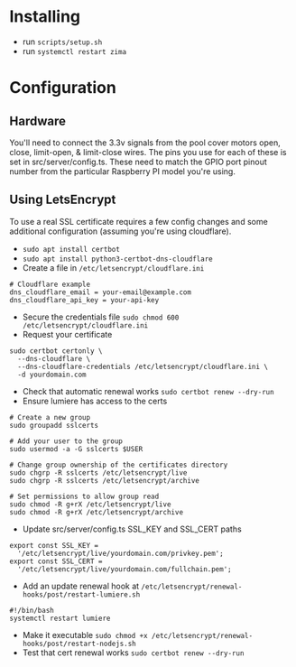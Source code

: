 # Installing

- run `scripts/setup.sh`
- run `systemctl restart zima`

# Configuration

## Hardware

You'll need to connect the 3.3v signals from the pool cover motors open, close, limit-open, & limit-close wires. The pins you use for
each of these is set in src/server/config.ts. These need to match the GPIO port pinout number from the particular Raspberry PI model you're using.

## Using LetsEncrypt

To use a real SSL certificate requires a few config changes and some additional configuration (assuming you're using cloudflare).

- `sudo apt install certbot`
- `sudo apt install python3-certbot-dns-cloudflare`
- Create a file in `/etc/letsencrypt/cloudflare.ini`

```
# Cloudflare example
dns_cloudflare_email = your-email@example.com
dns_cloudflare_api_key = your-api-key
```

- Secure the credentials file `sudo chmod 600 /etc/letsencrypt/cloudflare.ini`
- Request your certificate

```
sudo certbot certonly \
  --dns-cloudflare \
  --dns-cloudflare-credentials /etc/letsencrypt/cloudflare.ini \
  -d yourdomain.com
```

- Check that automatic renewal works `sudo certbot renew --dry-run`
- Ensure lumiere has access to the certs

```
# Create a new group
sudo groupadd sslcerts

# Add your user to the group
sudo usermod -a -G sslcerts $USER

# Change group ownership of the certificates directory
sudo chgrp -R sslcerts /etc/letsencrypt/live
sudo chgrp -R sslcerts /etc/letsencrypt/archive

# Set permissions to allow group read
sudo chmod -R g+rX /etc/letsencrypt/live
sudo chmod -R g+rX /etc/letsencrypt/archive
```

- Update src/server/config.ts SSL_KEY and SSL_CERT paths

```
export const SSL_KEY =
  '/etc/letsencrypt/live/yourdomain.com/privkey.pem';
export const SSL_CERT =
  '/etc/letsencrypt/live/yourdomain.com/fullchain.pem';
```

- Add an update renewal hook at `/etc/letsencrypt/renewal-hooks/post/restart-lumiere.sh`

```
#!/bin/bash
systemctl restart lumiere
```

- Make it executable `sudo chmod +x /etc/letsencrypt/renewal-hooks/post/restart-nodejs.sh`
- Test that cert renewal works `sudo certbot renew --dry-run`
